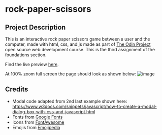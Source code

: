 # rock-paper-scissors

## Project Description   

This is an interactive rock paper scissors game between a user and the computer, made with html, css, and js made as part of [The Odin Project](https://www.theodinproject.com) open source web development course. This is the third assignment of the foundations section.  

Find the live preview [here](https://kaglet.github.io/rock-paper-scissors/).

At 100% zoom full screen the page should look as shown below:
![image](https://github.com/kaglet/rock-paper-scissors/assets/96872447/3223acfe-ba32-48af-846b-90bbbbdfbcf7)

## Credits

* Modal code adapted from 2nd last example shown here: https://www.w3docs.com/snippets/javascript/how-to-create-a-modal-dialog-box-with-css-and-javascript.html
* Fonts from [Google Fonts](https://fonts.google.com/?preview.text=ROCK%20PAPER%20SCISSORS&preview.text_type=custom)
* Icons from [FontAwesome](https://fontawesome.com/)
* Emojis from [Emojipedia](https://emojipedia.org/)
